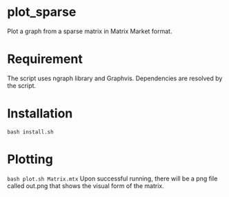 # plot_sparse
Plot a graph from a sparse matrix in Matrix Market format. 

# Requirement
The script uses ngraph library and Graphvis. Dependencies are resolved by the script. 

# Installation
`
bash install.sh
`

# Plotting
`
bash plot.sh Matrix.mtx
`
Upon successful running, there will be a png file called out.png 
that shows the visual form of the matrix. 
